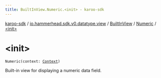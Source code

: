```yaml
---
title: BuiltInView.Numeric.<init> - karoo-sdk
---
```


[karoo-sdk](../../../index.html) / [io.hammerhead.sdk.v0.datatype.view](../../index.html) / [BuiltInView](../index.html) / [Numeric](index.html) / [&lt;init&gt;](./-init-.html)

# &lt;init&gt;

`Numeric(context: `[`Context`](https://developer.android.com/reference/android/content/Context.html)`)`

Built-in view for displaying a numeric data field.

